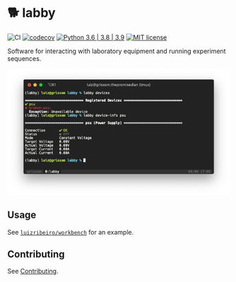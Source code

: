 # 🐕 labby

![CI](https://github.com/luizribeiro/labby/workflows/CI/badge.svg)
[![codecov](https://codecov.io/gh/luizribeiro/labby/branch/master/graph/badge.svg)](https://codecov.io/gh/luizribeiro/labby)
[![Python 3.6 | 3.8 | 3.9](https://img.shields.io/badge/python-3.7%20%7C%203.8%20%7C%203.9-blue)](https://www.python.org/downloads/)
[![MIT license](https://img.shields.io/badge/License-MIT-blue.svg)](https://lbesson.mit-license.org/)

Software for interacting with laboratory equipment and running experiment
sequences.

![Screenshot](docs/img/screenshot.png)

## Usage

See [`luizribeiro/workbench`](https://github.com/luizribeiro/workbench)
for an example.

## Contributing

See [Contributing](docs/contributing.md).
